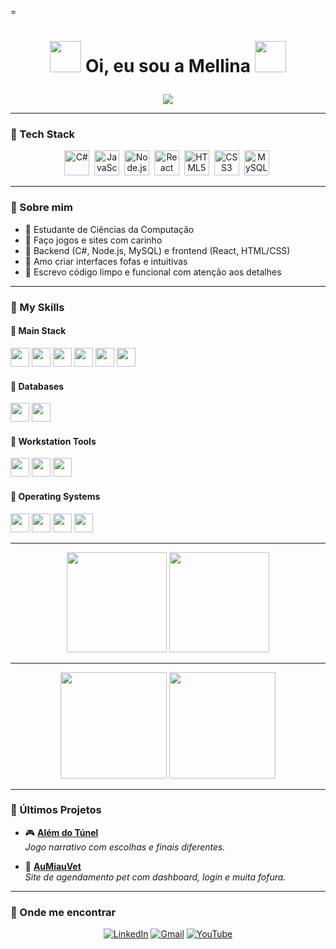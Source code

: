 =<h1 align="center">
  <img src="https://media.giphy.com/media/3oriO0OEd9QIDdllqo/giphy.gif" width="50" />
  Oi, eu sou a Mellina
  <img src="https://media.giphy.com/media/3oriO0OEd9QIDdllqo/giphy.gif" width="50" />
</h1>


<p align="center">
  <img src="https://readme-typing-svg.herokuapp.com/?color=FFB7C5&center=true&vCenter=true&lines=Desenvolvedora+Fullstack+🌼;C%23,+JS,+Node.js,+React+🌸;Apaixonada+por+UI+fofa+e+código+limpo+✨" />
</p>

---

### 🌷 Tech Stack
<div align="center">

<img src="https://cdn.jsdelivr.net/gh/devicons/devicon/icons/csharp/csharp-original.svg" width="40" title="C#" />&nbsp;
<img src="https://cdn.jsdelivr.net/gh/devicons/devicon/icons/javascript/javascript-original.svg" width="40" title="JavaScript"/>&nbsp;
<img src="https://cdn.jsdelivr.net/gh/devicons/devicon/icons/nodejs/nodejs-original.svg" width="40" title="Node.js"/>&nbsp;
<img src="https://cdn.jsdelivr.net/gh/devicons/devicon/icons/react/react-original.svg" width="40" title="React"/>&nbsp;
<img src="https://cdn.jsdelivr.net/gh/devicons/devicon/icons/html5/html5-original.svg" width="40" title="HTML5"/>&nbsp;
<img src="https://cdn.jsdelivr.net/gh/devicons/devicon/icons/css3/css3-original.svg" width="40" title="CSS3"/>&nbsp;
<img src="https://cdn.jsdelivr.net/gh/devicons/devicon/icons/mysql/mysql-original.svg" width="40" title="MySQL"/>&nbsp;

</div>

---

### 🐰 Sobre mim
- 💖 Estudante de Ciências da Computação  
- 🌟 Faço jogos e sites com carinho  
- 🧁 Backend (C#, Node.js, MySQL) e frontend (React, HTML/CSS)  
- 🌸 Amo criar interfaces fofas e intuitivas  
- 🎀 Escrevo código limpo e funcional com atenção aos detalhes  

---

### 🎀 My Skills

#### 🍡 Main Stack
<div>
  <img src="https://cdn.jsdelivr.net/gh/devicons/devicon/icons/javascript/javascript-original.svg" width="30" />
  <img src="https://cdn.jsdelivr.net/gh/devicons/devicon/icons/nodejs/nodejs-original.svg" width="30" />
  <img src="https://cdn.jsdelivr.net/gh/devicons/devicon/icons/csharp/csharp-original.svg" width="30" />
  <img src="https://cdn.jsdelivr.net/gh/devicons/devicon/icons/react/react-original.svg" width="30" />
  <img src="https://cdn.jsdelivr.net/gh/devicons/devicon/icons/html5/html5-original.svg" width="30" />
  <img src="https://cdn.jsdelivr.net/gh/devicons/devicon/icons/css3/css3-original.svg" width="30" />
</div>

#### 🍥 Databases
<div>
  <img src="https://cdn.jsdelivr.net/gh/devicons/devicon/icons/mysql/mysql-original.svg" width="30" />
  <img src="https://cdn.jsdelivr.net/gh/devicons/devicon/icons/postgresql/postgresql-original.svg" width="30" />
</div>

#### 🍓 Workstation Tools
<div>
  <img src="https://cdn.jsdelivr.net/gh/devicons/devicon/icons/vscode/vscode-original.svg" width="30" />
  <img src="https://cdn.jsdelivr.net/gh/devicons/devicon/icons/eclipse/eclipse-original.svg" width="30" />
  <img src="https://cdn.jsdelivr.net/gh/devicons/devicon/icons/git/git-original.svg" width="30" />
</div>

#### 🍰 Operating Systems
<div>
  <img src="https://cdn.jsdelivr.net/gh/devicons/devicon/icons/apple/apple-original.svg" width="30" />
  <img src="https://cdn.jsdelivr.net/gh/devicons/devicon/icons/linux/linux-original.svg" width="30" />
  <img src="https://cdn.jsdelivr.net/gh/devicons/devicon/icons/windows8/windows8-original.svg" width="30" />
  <img src="https://cdn.jsdelivr.net/gh/devicons/devicon/icons/ubuntu/ubuntu-plain.svg" width="30" />
</div>

---

<p align="center">
  <img src="https://media.giphy.com/media/RMc5Z9wCOr1sY/giphy.gif" width="160" /> <!-- Bulbasaur andando -->
  <img src="https://media.giphy.com/media/LfNCDm1MkzG4U/giphy.gif" width="160" /> <!-- Eevee dormindo -->
</p>

---

<div align="center">
  <img src="https://github-readme-stats.vercel.app/api?username=Mellina-ship-it&show_icons=true&hide_border=false&border_radius=10&title_color=FFC0CB&icon_color=FF69B4&text_color=FFB6C1&bg_color=ffffff&border_color=FFDDEE" height="170" />
  <img src="https://github-readme-stats.vercel.app/api/top-langs?username=Mellina-ship-it&layout=compact&hide_border=false&border_radius=10&title_color=FFC0CB&text_color=FFB6C1&bg_color=ffffff&border_color=FFDDEE" height="170"/>
</div>


---

### 🍬 Últimos Projetos

- 🎮 **[Além do Túnel](https://github.com/Mellina-ship-it/Alem_do_tunel)**  
  *Jogo narrativo com escolhas e finais diferentes.*

- 🐾 **[AuMiauVet](https://github.com/Mellina-ship-it/AuMiauVet)**  
  *Site de agendamento pet com dashboard, login e muita fofura.*

---

### 🌷 Onde me encontrar

<div align="center">

[![LinkedIn](https://img.shields.io/badge/-LinkedIn-FFB7C5?style=for-the-badge&logo=linkedin&logoColor=white)](https://www.linkedin.com/in/mellina-bizinoto-618081227/)
[![Gmail](https://img.shields.io/badge/-Gmail-FDC5D5?style=for-the-badge&logo=gmail&logoColor=white)](mailto:bizinoto.mellina@gmail.com)
[![YouTube](https://img.shields.io/badge/-YouTube-FF9AAF?style=for-the-badge&logo=youtube&logoColor=white)](https://youtube.com/@mbspadua?si=j4HN7W6gvdU3bWp1)

</div>

